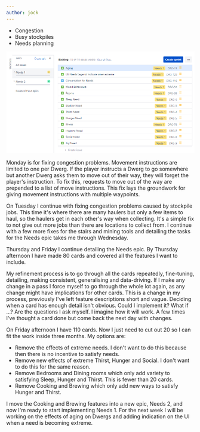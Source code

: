 ```yaml
---
author: jock
---
```

* Congestion
* Busy stockpiles
* Needs planning

![Jira Needs 1 Epic](/assets/img/Needs1Epic.png)

Monday is for fixing congestion problems. Movement instructions are limited to one per Dwerg. If the player instructs a Dwerg to go somewhere but another Dwerg asks them to move out of their way, they will forget the player's instruction. To fix this, requests to move out of the way are prepended to a list of move instructions. This fix lays the groundwork for giving movement instructions with multiple waypoints.

On Tuesday I continue with fixing congestion problems caused by stockpile jobs. This time it's where there are many haulers but only a few items to haul, so the haulers get in each other's way when collecting. It's a simple fix to not give out more jobs than there are locations to collect from. I continue with a few more fixes for the stairs and mining tools and detailing the tasks for the Needs epic takes me through Wednesday.

Thursday and Friday I continue detailing the Needs epic. By Thursday afternoon I have made 80 cards and covered all the features I want to include. 

My refinement process is to go through all the cards repeatedly, fine-tuning, detailing, making consistent, generalising and data-driving. If I make any change in a pass I force myself to go through the whole lot again, as any change might have implications for other cards. This is a change in my process, previously I've left feature descriptions short and vague. Deciding when a card has enough detail isn't obvious. Could I implement it? What if ...? Are the questions I ask myself. I imagine how it will work. A few times I've thought a card done but come back the next day with changes.

On Friday afternoon I have 110 cards. Now I just need to cut out 20 so I can fit the work inside three months. My options are:

* Remove the effects of extreme needs. I don't want to do this because then there is no incentive to satisfy needs.
* Remove new effects of extreme Thirst, Hunger and Social. I don't want to do this for the same reason.
* Remove Bedrooms and Dining rooms which only add variety to satisfying Sleep, Hunger and Thirst. This is fewer than 20 cards.
* Remove Cooking and Brewing which only add new ways to satisfy Hunger and Thirst.

I move the Cooking and Brewing features into a new epic, Needs 2, and now I'm ready to start implementing Needs 1. For the next week I will be working on the effects of aging on Dwergs and adding indication on the UI when a need is becoming extreme.
